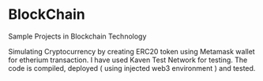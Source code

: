 # BlockChain
Sample Projects in Blockchain Technology

Simulating Cryptocurrency by creating ERC20 token using Metamask wallet for etherium transaction. I have used Kaven Test Network for testing.
The code is compiled, deployed ( using injected web3 environment ) and tested.
